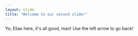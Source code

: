 ```yaml
---
layout: slide
title: "Welcome to our second slide!"
---
```

Yo, Elias here, it's all good, man!
Use the left arrow to go back!
